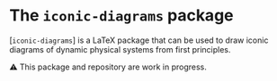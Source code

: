 # The `iconic-diagrams` package

[`iconic-diagrams`] is a LaTeX package that can be used to draw iconic diagrams of dynamic physical systems from first principles.

:warning: This package and repository are work in progress.